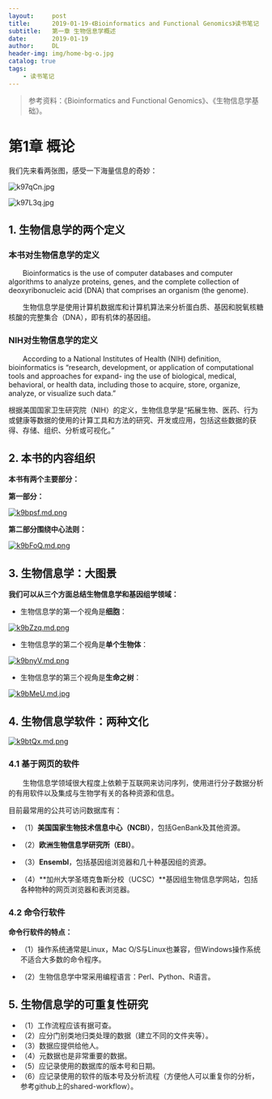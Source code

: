 ```yaml
---
layout:     post
title:      2019-01-19-《Bioinformatics and Functional Genomics》读书笔记
subtitle:   第一章 生物信息学概述
date:       2019-01-19
author:     DL
header-img: img/home-bg-o.jpg
catalog: true
tags:
    - 读书笔记
---
```


> 参考资料：《Bioinformatics and Functional Genomics》、《生物信息学基础》。

# 第1章 概论

我们先来看两张图，感受一下海量信息的奇妙：

![k97qCn.jpg](https://s2.ax1x.com/2019/01/19/k97qCn.jpg)

![k97L3q.jpg](https://s2.ax1x.com/2019/01/19/k97L3q.jpg)

## 1. 生物信息学的两个定义

### 本书对生物信息学的定义

&emsp;&emsp;Bioinformatics is the use of computer databases and computer algorithms to analyze proteins, genes, and the complete collection of deoxyribonucleic acid (DNA) that comprises an organism (the genome).

&emsp;&emsp;生物信息学是使用计算机数据库和计算机算法来分析蛋白质、基因和脱氧核糖核酸的完整集合（DNA），即有机体的基因组。

### NIH对生物信息学的定义

&emsp;&emsp;According to a National Institutes of Health (NIH) definition, bioinformatics is “research, development, or application of computational tools and approaches for expand- ing the use of biological, medical, behavioral, or health data, including those to acquire, store, organize, analyze, or visualize such data.”  

根据美国国家卫生研究院（NIH）的定义，生物信息学是“拓展生物、医药、行为或健康等数据的使用的计算工具和方法的研究、开发或应用，包括这些数据的获得、存储、组织、分析或可视化。”

## 2. 本书的内容组织
**本书有两个主要部分：**

**第一部分：**

[![k9bpsf.md.png](https://s2.ax1x.com/2019/01/19/k9bpsf.md.png)](https://imgchr.com/i/k9bpsf)

**第二部分围绕中心法则：**

[![k9bFoQ.md.png](https://s2.ax1x.com/2019/01/19/k9bFoQ.md.png)](https://imgchr.com/i/k9bFoQ)


## 3. 生物信息学：大图景

**我们可以从三个方面总结生物信息学和基因组学领域：**

- 生物信息学的第一个视角是**细胞**：

[![k9bZzq.md.png](https://s2.ax1x.com/2019/01/19/k9bZzq.md.png)](https://imgchr.com/i/k9bZzq)

- 生物信息学的第二个视角是**单个生物体**：

[![k9bnyV.md.png](https://s2.ax1x.com/2019/01/19/k9bnyV.md.png)](https://imgchr.com/i/k9bnyV)

- 生物信息学的第三个视角是**生命之树**：

[![k9bMeU.md.jpg](https://s2.ax1x.com/2019/01/19/k9bMeU.md.jpg)](https://imgchr.com/i/k9bMeU)


## 4. 生物信息学软件：两种文化

[![k9btQx.md.png](https://s2.ax1x.com/2019/01/19/k9btQx.md.png)](https://imgchr.com/i/k9btQx)


### 4.1 基于网页的软件

&emsp;&emsp;生物信息学领域很大程度上依赖于互联网来访问序列，使用进行分子数据分析的有用软件以及集成与生物学有关的各种资源和信息。

目前最常用的公共可访问数据库有：

- （1）**美国国家生物技术信息中心（NCBI）**，包括GenBank及其他资源。

- （2）**欧洲生物信息学研究所（EBI）**。

- （3）**Ensembl**，包括基因组浏览器和几十种基因组的资源。

- （4）**加州大学圣塔克鲁斯分校（UCSC）**基因组生物信息学网站，包括各种物种的网页浏览器和表浏览器。

### 4.2 命令行软件

**命令行软件的特点：**

- （1）操作系统通常是Linux，Mac O/S与Linux也兼容，但Windows操作系统不适合大多数的命令程序。

- （2）生物信息学中常采用编程语言：Perl、Python、R语言。

## 5. 生物信息学的可重复性研究

- （1）工作流程应该有据可查。
- （2）应分门别类地归类处理的数据（建立不同的文件夹等）。
- （3）数据应提供给他人。
- （4）元数据也是非常重要的数据。
- （5）应记录使用的数据库的版本号和日期。
- （6）应记录使用的软件的版本号及分析流程（方便他人可以重复你的分析，参考github上的shared-workflow）。

